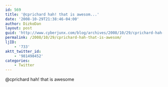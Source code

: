 ```yaml
---
id: 569
title: '@cprichard hah! that is awesom...'
date: '2008-10-29T21:38:46-04:00'
author: DizkoDan
layout: post
guid: 'http://www.cyberjunx.com/blog/archives/2008/10/29/cprichard-hah-that-is-awesom/'
permalink: /2008/10/29/cprichard-hah-that-is-awesom/
ljID:
    - '733'
aktt_twitter_id:
    - '981498452'
categories:
    - Twitter
---
```


@cprichard hah! that is awesome